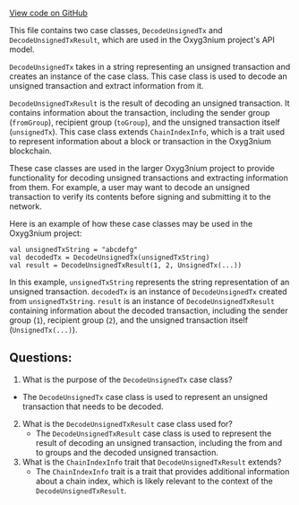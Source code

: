[View code on GitHub](https://github.com/oxyg3nium/oxyg3nium/api/src/main/scala/org/oxyg3nium/api/model/DecodeUnsignedTx.scala)

This file contains two case classes, `DecodeUnsignedTx` and `DecodeUnsignedTxResult`, which are used in the Oxyg3nium project's API model. 

`DecodeUnsignedTx` takes in a string representing an unsigned transaction and creates an instance of the case class. This case class is used to decode an unsigned transaction and extract information from it. 

`DecodeUnsignedTxResult` is the result of decoding an unsigned transaction. It contains information about the transaction, including the sender group (`fromGroup`), recipient group (`toGroup`), and the unsigned transaction itself (`unsignedTx`). This case class extends `ChainIndexInfo`, which is a trait used to represent information about a block or transaction in the Oxyg3nium blockchain. 

These case classes are used in the larger Oxyg3nium project to provide functionality for decoding unsigned transactions and extracting information from them. For example, a user may want to decode an unsigned transaction to verify its contents before signing and submitting it to the network. 

Here is an example of how these case classes may be used in the Oxyg3nium project:

```
val unsignedTxString = "abcdefg"
val decodedTx = DecodeUnsignedTx(unsignedTxString)
val result = DecodeUnsignedTxResult(1, 2, UnsignedTx(...))
```

In this example, `unsignedTxString` represents the string representation of an unsigned transaction. `decodedTx` is an instance of `DecodeUnsignedTx` created from `unsignedTxString`. `result` is an instance of `DecodeUnsignedTxResult` containing information about the decoded transaction, including the sender group (`1`), recipient group (`2`), and the unsigned transaction itself (`UnsignedTx(...)`).
## Questions: 
 1. What is the purpose of the `DecodeUnsignedTx` case class?
   - The `DecodeUnsignedTx` case class is used to represent an unsigned transaction that needs to be decoded.
2. What is the `DecodeUnsignedTxResult` case class used for?
   - The `DecodeUnsignedTxResult` case class is used to represent the result of decoding an unsigned transaction, including the from and to groups and the decoded unsigned transaction.
3. What is the `ChainIndexInfo` trait that `DecodeUnsignedTxResult` extends?
   - The `ChainIndexInfo` trait is a trait that provides additional information about a chain index, which is likely relevant to the context of the `DecodeUnsignedTxResult`.